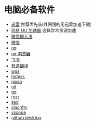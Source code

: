 # 电脑必备软件

- [迅雷](https://www.xunlei.com/) 推荐优先装(外网慢的用迅雷加速下载)
- [网易 UU 加速器](https://uu.163.com/) 选择学术资源加速
- [微信输入法](https://z.weixin.qq.com/)
- [微信](https://weixin.qq.com/)
- [qq](https://im.qq.com/pcqq/index.shtml)
- [qq 浏览器](https://browser.qq.com/)
- [飞书](https://www.feishu.cn/)
- [有道翻译](https://fanyi.youdao.com/#/)
- [wps](https://www.wps.cn/)
- [todesk](https://www.todesk.com/)
- [pixso](https://pixso.cn/)
- [git](https://git-scm.com/download)
- [go](https://golang.google.cn/)
- [rust](https://www.rust-lang.org/)
- [zed](https://github.com/zed-industries/zed/)
- [alacritty](https://github.com/alacritty/alacritty/)
- [vscode](https://code.visualstudio.com/)
- [github desktop](https://desktop.github.com/)
